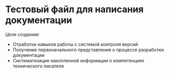 # Тестовый файл для написания документации

*Цели создания:*

* Отработка навыков работы с системой контроля версий
* Получение первоначального представления о процессе разработки документации
* Систематизация накопленной информации о компетенциях технического писателя